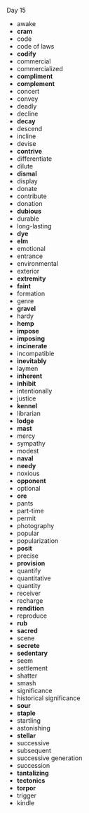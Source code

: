 Day 15

- awake
- **cram**
- code
- code of laws
- **codify**
- commercial
- commercialized
- **compliment**
- **complement**
- concert
- convey
- deadly
- decline
- **decay**
- descend
- incline
- devise
- **contrive**
- differentiate
- dilute
- **dismal**
- display
- donate
- contribute
- donation
- **dubious**
- durable
- long-lasting
- **dye**
- **elm**
- emotional
- entrance
- environmental
- exterior
- **extremity**
- **faint**
- formation
- genre
- **gravel**
- hardy
- **hemp**
- **impose**
- **imposing**
- **incinerate**
- incompatible
- **inevitably**
- laymen
- **inherent**
- **inhibit**
- intentionally
- justice
- **kennel**
- librarian
- **lodge**
- **mast**
- mercy
- sympathy
- modest
- **naval** 
- **needy**
- noxious
- **opponent**
- optional
- **ore**
- pants
- part-time
- permit
- photography
- popular
- popularization
- **posit**
- precise
- **provision**
- quantify
- quantitative
- quantity
- receiver
- recharge
- **rendition**
- reproduce
- **rub**
- **sacred**
- scene
- **secrete**
- **sedentary**
- seem
- settlement
- shatter
- smash
- significance
- historical significance
- **sour**
- **staple**
- startling
- astonishing
- **stellar**
- successive
- subsequent
- successive generation
- succession
- **tantalizing**
- **tectonics**
- **torpor**
- trigger
- kindle
